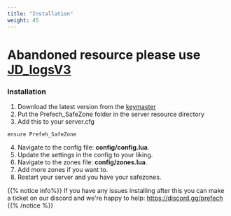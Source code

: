 ```yaml
---
title: "Installation"
weight: 45
---
```

# Abandoned resource please use [JD_logsV3](../JD_logsV3/)

### Installation

1. Download the latest version from the [keymaster](https://keymaster.fivem.net/asset-grants)
2. Put the Prefech_SafeZone folder in the server resource directory
3. Add this to your server.cfg
```
ensure Prefeh_SafeZone
```
4. Navigate to the config file: **config/config.lua**.
5. Update the settings in the config to your liking.
6. Navigate to the zones file: **config/zones.lua**.
7. Add more zones if you want to.
8. Restart your server and you have your safezones.

{{% notice info%}}
If you have any issues installing after this you can make a ticket on our discord and we're happy to help: https://discord.gg/prefech
{{% /notice %}}
